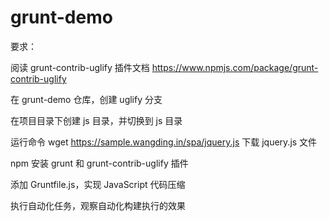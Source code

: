 # grunt-demo

要求：

阅读 grunt-contrib-uglify 插件文档 https://www.npmjs.com/package/grunt-contrib-uglify

在 grunt-demo 仓库，创建 uglify 分支

在项目目录下创建 js 目录，并切换到 js 目录

运行命令 wget https://sample.wangding.in/spa/jquery.js 下载 jquery.js 文件

npm 安装 grunt 和 grunt-contrib-uglify 插件

添加 Gruntfile.js，实现 JavaScript 代码压缩

执行自动化任务，观察自动化构建执行的效果
